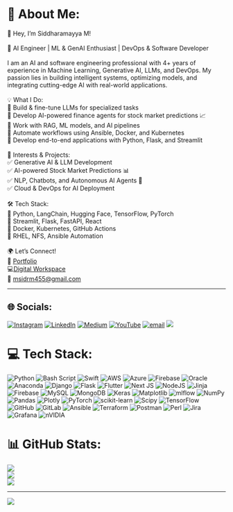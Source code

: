 # 💫 About Me:
👋 Hey, I’m Siddharamayya M!<br><br>🚀 AI Engineer | ML & GenAI Enthusiast | DevOps & Software Developer<br><br>I am an AI and software engineering professional with 4+ years of experience in Machine Learning, Generative AI, LLMs, and DevOps. My passion lies in building intelligent systems, optimizing models, and integrating cutting-edge AI with real-world applications.<br><br>💡 What I Do:<br>🔹 Build & fine-tune LLMs for specialized tasks<br>🔹 Develop AI-powered finance agents for stock market predictions 📈<br>🔹 Work with RAG, ML models, and AI pipelines<br>🔹 Automate workflows using Ansible, Docker, and Kubernetes<br>🔹 Develop end-to-end applications with Python, Flask, and Streamlit<br><br>📌 Interests & Projects:<br>✅ Generative AI & LLM Development<br>✅ AI-powered Stock Market Predictions 📊<br>✅ NLP, Chatbots, and Autonomous AI Agents 🤖<br>✅ Cloud & DevOps for AI Deployment<br><br>🛠️ Tech Stack:<br>🔹 Python, LangChain, Hugging Face, TensorFlow, PyTorch<br>🔹 Streamlit, Flask, FastAPI, React<br>🔹 Docker, Kubernetes, GitHub Actions<br>🔹 RHEL, NFS, Ansible Automation<br><br>🌍 Let’s Connect!<br>🔗 [Portfolio](https://mtptisid.github.io)<br>💻[Digital Workspace](siddharamayya.in)<br>📧 msidrm455@gmail.com

---




## 🌐 Socials:
[![Instagram](https://img.shields.io/badge/Instagram-%23E4405F.svg?logo=Instagram&logoColor=white)](https://instagram.com/its_5iD) [![LinkedIn](https://img.shields.io/badge/LinkedIn-%230077B5.svg?logo=linkedin&logoColor=white)](https://www.linkedin.com/in/siddharamayya-mathapati/) [![Medium](https://img.shields.io/badge/Medium-12100E?logo=medium&logoColor=white)](https://medium.com/@msidrm455) [![YouTube](https://img.shields.io/badge/YouTube-%23FF0000.svg?logo=YouTube&logoColor=white)](https://youtube.com/@SM-wv5bk) [![email](https://img.shields.io/badge/Email-D14836?logo=gmail&logoColor=white)](mailto:msidrm455@gmail.com) 
![](https://komarev.com/ghpvc/?username=mtptisid&color=98FF98)

# 💻 Tech Stack:
![Python](https://img.shields.io/badge/python-3670A0?style=flat&logo=python&logoColor=ffdd54) ![Bash Script](https://img.shields.io/badge/bash_script-%23121011.svg?style=flat&logo=gnu-bash&logoColor=white) ![Swift](https://img.shields.io/badge/swift-F54A2A?style=flat&logo=swift&logoColor=white) ![AWS](https://img.shields.io/badge/AWS-%23FF9900.svg?style=flat&logo=amazon-aws&logoColor=white) ![Azure](https://img.shields.io/badge/azure-%230072C6.svg?style=flat&logo=microsoftazure&logoColor=white) ![Firebase](https://img.shields.io/badge/firebase-%23039BE5.svg?style=flat&logo=firebase) ![Oracle](https://img.shields.io/badge/Oracle-F80000?style=flat&logo=oracle&logoColor=white) ![Anaconda](https://img.shields.io/badge/Anaconda-%2344A833.svg?style=flat&logo=anaconda&logoColor=white) ![Django](https://img.shields.io/badge/django-%23092E20.svg?style=flat&logo=django&logoColor=white) ![Flask](https://img.shields.io/badge/flask-%23000.svg?style=flat&logo=flask&logoColor=white) ![Flutter](https://img.shields.io/badge/Flutter-%2302569B.svg?style=flat&logo=Flutter&logoColor=white) ![Next JS](https://img.shields.io/badge/Next-black?style=flat&logo=next.js&logoColor=white) ![NodeJS](https://img.shields.io/badge/node.js-6DA55F?style=flat&logo=node.js&logoColor=white) ![Jinja](https://img.shields.io/badge/jinja-white.svg?style=flat&logo=jinja&logoColor=black) ![Firebase](https://img.shields.io/badge/firebase-a08021?style=flat&logo=firebase&logoColor=ffcd34) ![MySQL](https://img.shields.io/badge/mysql-4479A1.svg?style=flat&logo=mysql&logoColor=white) ![MongoDB](https://img.shields.io/badge/MongoDB-%234ea94b.svg?style=flat&logo=mongodb&logoColor=white) ![Keras](https://img.shields.io/badge/Keras-%23D00000.svg?style=flat&logo=Keras&logoColor=white) ![Matplotlib](https://img.shields.io/badge/Matplotlib-%23ffffff.svg?style=flat&logo=Matplotlib&logoColor=black) ![mlflow](https://img.shields.io/badge/mlflow-%23d9ead3.svg?style=flat&logo=numpy&logoColor=blue) ![NumPy](https://img.shields.io/badge/numpy-%23013243.svg?style=flat&logo=numpy&logoColor=white) ![Pandas](https://img.shields.io/badge/pandas-%23150458.svg?style=flat&logo=pandas&logoColor=white) ![Plotly](https://img.shields.io/badge/Plotly-%233F4F75.svg?style=flat&logo=plotly&logoColor=white) ![PyTorch](https://img.shields.io/badge/PyTorch-%23EE4C2C.svg?style=flat&logo=PyTorch&logoColor=white) ![scikit-learn](https://img.shields.io/badge/scikit--learn-%23F7931E.svg?style=flat&logo=scikit-learn&logoColor=white) ![Scipy](https://img.shields.io/badge/SciPy-%230C55A5.svg?style=flat&logo=scipy&logoColor=%white) ![TensorFlow](https://img.shields.io/badge/TensorFlow-%23FF6F00.svg?style=flat&logo=TensorFlow&logoColor=white) ![GitHub](https://img.shields.io/badge/github-%23121011.svg?style=flat&logo=github&logoColor=white) ![GitLab](https://img.shields.io/badge/gitlab-%23181717.svg?style=flat&logo=gitlab&logoColor=white) ![Ansible](https://img.shields.io/badge/ansible-%231A1918.svg?style=flat&logo=ansible&logoColor=white) ![Terraform](https://img.shields.io/badge/terraform-%235835CC.svg?style=flat&logo=terraform&logoColor=white) ![Postman](https://img.shields.io/badge/Postman-FF6C37?style=flat&logo=postman&logoColor=white) ![Perl](https://img.shields.io/badge/perl-%2339457E.svg?style=flat&logo=perl&logoColor=white) ![Jira](https://img.shields.io/badge/jira-%230A0FFF.svg?style=flat&logo=jira&logoColor=white) ![Grafana](https://img.shields.io/badge/grafana-%23F46800.svg?style=flat&logo=grafana&logoColor=white) ![nVIDIA](https://img.shields.io/badge/nVIDIA-%2376B900.svg?style=flat&logo=nVIDIA&logoColor=white)
# 📊 GitHub Stats:
![](https://github-readme-stats.vercel.app/api?username=mtptisid&theme=monokai&hide_border=false&include_all_commits=true&count_private=true)<br/>
![](https://github-readme-streak-stats.herokuapp.com/?user=mtptisid&theme=monokai&hide_border=false)<br/>
![](https://github-readme-stats.vercel.app/api/top-langs/?username=mtptisid&theme=monokai&hide_border=false&include_all_commits=true&count_private=true&layout=compact)

<!-- ![](https://github-readme-streak-stats.herokuapp.com/?user=mtptisid&theme=monokai&hide_border=false)<br/> 
<img width="786" alt="Screenshot 2025-02-07 at 11 27 23 AM" src="https://github.com/user-attachments/assets/4efb8701-0679-47ee-9526-596df73381f5" />
![](https://github-readme-streak-stats.herokuapp.com/?user=mtptisid&theme=monokai&hide_border=false)<br/>-->
---
[![](https://visitcount.itsvg.in/api?id=mtptisid&icon=0&color=0)](https://visitcount.itsvg.in)

<!-- Proudly created with GPRM ( https://gprm.itsvg.in ) -->
